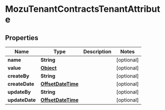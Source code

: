 
# MozuTenantContractsTenantAttribute

## Properties
Name | Type | Description | Notes
------------ | ------------- | ------------- | -------------
**name** | **String** |  |  [optional]
**value** | [**Object**](.md) |  |  [optional]
**createBy** | **String** |  |  [optional]
**createDate** | [**OffsetDateTime**](OffsetDateTime.md) |  |  [optional]
**updateBy** | **String** |  |  [optional]
**updateDate** | [**OffsetDateTime**](OffsetDateTime.md) |  |  [optional]




